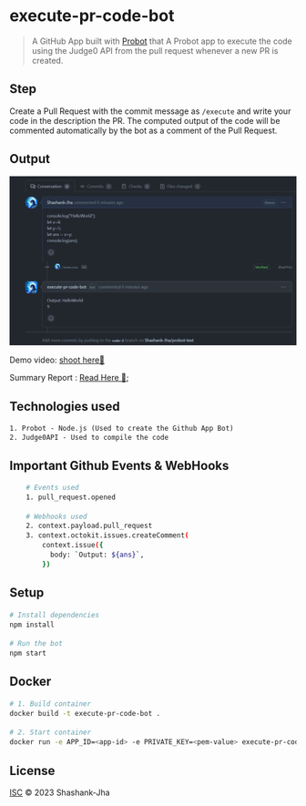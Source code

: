 # execute-pr-code-bot

> A GitHub App built with [Probot](https://github.com/probot/probot) that A Probot app to execute the code using the Judge0 API from the pull request whenever a new PR is created.

## Step
Create a Pull Request with the commit message as `/execute` and write your code in the description the PR.
The computed output of the code will be commented automatically by the bot as a comment of the Pull Request.

## Output
![pr-bot-output](./assets/demo.png)

Demo video: [shoot here🚀](https://drive.google.com/file/d/1A4JWbMMGdXjtHFRT95-DUr1zlXG6x0aP/view?usp=sharing)

Summary Report : [Read Here 📖](https://docs.google.com/document/d/1Z9Cb5bnR5l4IHuZz6Yt-vD9Nm1Y-glkkI3TB099C-QE/edit?usp=sharing);

## Technologies used
    1. Probot - Node.js (Used to create the Github App Bot)
    2. Judge0API - Used to compile the code

## Important Github Events & WebHooks
```sh
    # Events used
    1. pull_request.opened 

    # Webhooks used
    2. context.payload.pull_request
    3. context.octokit.issues.createComment(
        context.issue({
          body: `Output: ${ans}`,
        })

```

## Setup

```sh
# Install dependencies
npm install

# Run the bot
npm start
```

## Docker

```sh
# 1. Build container
docker build -t execute-pr-code-bot .

# 2. Start container
docker run -e APP_ID=<app-id> -e PRIVATE_KEY=<pem-value> execute-pr-code-bot
```


## License

[ISC](LICENSE) © 2023 Shashank-Jha
